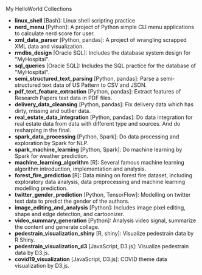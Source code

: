 My HelloWorld Collections

- **linux_shell** [Bash]: Linux shell scripting practice
- **nerd_menu** [Python]: A project of Python simple CLI menu applications to calculate nerd score for user.
- **xml_data_parser** [Python, pandas]: A project of wrangling scrapped XML data and visualization.
- **rmdbs_design** [Oracle SQL]: Includes the database system design for "MyHospital".
- **sql_queries** [Oracle SQL]: Includes the SQL practice for the database of "MyHospital".
- **semi_structured_text_parsing** [Python, pandas]: Parse a semi-structured text data of US Pattern to CSV and JSON.
- **pdf_text_feature_extraction** [Python, pandas]: Extract features of Research Papers text data in PDF files.
- **delivery_data_cleansing** [Python, pandas]: Fix delivery data which has dirty, missing and outlier data.
- **real_estate_data_integration** [Python, pandas]: Do data integration for real estate data from data with different type and sources. And do resharping in the final.
- **spark_data_processing** [Python, Spark]: Do data processing and exploration by Spark for NLP.
- **spark_machine_learning** [Python, Spark]: Do machine learning by Spark for weather prediction.
- **machine_learning_algorithm** [R]: Several famous machine learning algorithm introduction, implementation and analysis.
- **forest_fire_prediction** [R]: Data mining on forest fire dataset, including exploratory data analysis, data preprocessing and machine learning modelling prediction.
- **twitter_gender_prediction** [Python, TensorFlow]: Modelling on twitter text data to predict the gender of the authors.
- **image_editing_and_analysis** [Python]: Includes image pixel editing, shape and edge detection, and cartoonizer.
- **video_summary_generation** [Python]: Analysis video signal, summarize the content and generate collage.
- **pedestrain_visualization_shiny** [R, shiny]: Visualize pedestrain data by R Shiny.
- **pedestrain_visualization_d3** [JavaScript, D3.js]: Visualize pedestrain data by D3.js.
- **covid19_visualization** [JavaScript, D3.js]: COVID theme data visualization by D3.js.

